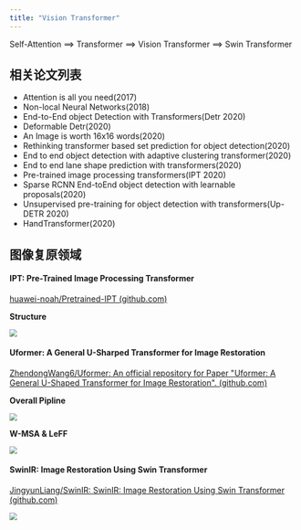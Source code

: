 ```yaml
---
title: "Vision Transformer"
---
```

Self-Attention ==> Transformer ==> Vision Transformer ==> Swin Transformer

## 相关论文列表

- Attention is all you need(2017)
- Non-local Neural Networks(2018)
- End-to-End object Detection with Transformers(Detr 2020)
- Deformable Detr(2020)
- An Image is worth 16x16 words(2020)
- Rethinking transformer based set prediction for object detection(2020)
- End to end object detection with adaptive clustering transformer(2020)
- End to end lane shape prediction with transformers(2020)
- Pre-trained image processing transformers(IPT 2020)
- Sparse RCNN End-toEnd object detection with learnable proposals(2020)
- Unsupervised pre-training for object detection with transformers(Up-DETR 2020)
- HandTransformer(2020)

## 图像复原领域

#### IPT: Pre-Trained Image Processing Transformer

[huawei-noah/Pretrained-IPT (github.com)](https://github.com/huawei-noah/Pretrained-IPT)

**Structure**

<img src="https://cdn.jsdelivr.net/gh/i72421/pic_bed/imgs/20210917/090707-487cef" style="zoom: 80%;" />



#### Uformer: A General U-Sharped Transformer for Image Restoration

[ZhendongWang6/Uformer: An official repository for Paper "Uformer: A General U-Shaped Transformer for Image Restoration". (github.com)](https://github.com/ZhendongWang6/Uformer)

**Overall Pipline**

<img src="https://cdn.jsdelivr.net/gh/i72421/pic_bed/imgs/20210917/090722-58c3ef.png" alt=" " style="zoom: 80%;" />

**W-MSA & LeFF**

<img src="https://cdn.jsdelivr.net/gh/i72421/pic_bed/imgs/20210917/090731-3aaed5.png" style="zoom: 80%;" />





#### SwinIR: Image Restoration Using Swin Transformer

[JingyunLiang/SwinIR: SwinIR: Image Restoration Using Swin Transformer (github.com)](https://github.com/JingyunLiang/SwinIR)

<img src="https://cdn.jsdelivr.net/gh/i72421/pic_bed/imgs/20210917/090744-e09b0a.png" style="zoom:80%;" />






